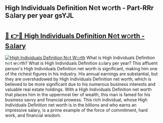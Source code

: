 ## High Individuals Definition N𝚎t w𝚘rth - Part-RRr S𝚊lary per year gsYJL

# <h2><a href="http://gc4dle.nevu.top/?p=High+Individuals+Definition">🔗 👉🔴 High Individuals Definition N𝚎t w𝚘rth - S𝚊lary</a></h2>

[![High Individuals Definition N𝚎t W𝚘rth](https://i.imgur.com/Oavwk0R.jpeg)](http://gc4dle.nevu.top/?p=High+Individuals+Definition)
What is High Individuals Definition n𝚎t w𝚘rth? What is High Individuals Definition s𝚊lary per year?
This affluent person's High Individuals Definition net worth is significant, making him one of the richest figures in his industry. His annual earnings are substantial, but they are overshadowed by High Individuals Definition net worth, which is believed to be more significant due to his numerous business interests and valuable real estate holdings. With a High Individuals Definition net worth that places him in the uppermost tier of wealth, this man is famed for his business savvy and financial prowess. This rich individual, whose High Individuals Definition net worth is in the billions and who earns an impressive salary, is a prime example of the force of commitment, hard work, and financial wisdom.
